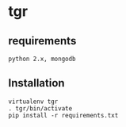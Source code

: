 # tgr

requirements
------------

    python 2.x, mongodb

Installation
------------

    virtualenv tgr
    . tgr/bin/activate
    pip install -r requirements.txt
